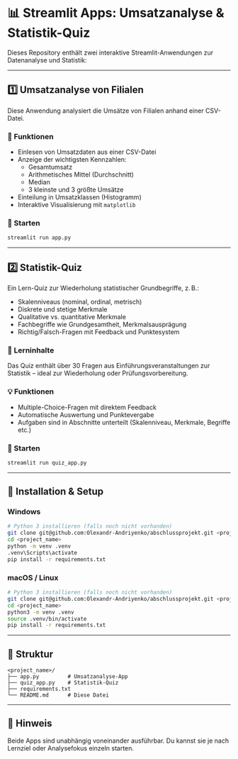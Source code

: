 # 📊 Streamlit Apps: Umsatzanalyse & Statistik-Quiz

Dieses Repository enthält zwei interaktive Streamlit-Anwendungen zur Datenanalyse und Statistik:

---

## 1️⃣ Umsatzanalyse von Filialen

Diese Anwendung analysiert die Umsätze von Filialen anhand einer CSV-Datei.

### 🚀 Funktionen

- Einlesen von Umsatzdaten aus einer CSV-Datei
- Anzeige der wichtigsten Kennzahlen:
  - Gesamtumsatz
  - Arithmetisches Mittel (Durchschnitt)
  - Median
  - 3 kleinste und 3 größte Umsätze
- Einteilung in Umsatzklassen (Histogramm)
- Interaktive Visualisierung mit `matplotlib`

### 🔧 Starten

```bash
streamlit run app.py
```

---

## 2️⃣ Statistik-Quiz

Ein Lern-Quiz zur Wiederholung statistischer Grundbegriffe, z. B.:

- Skalenniveaus (nominal, ordinal, metrisch)
- Diskrete und stetige Merkmale
- Qualitative vs. quantitative Merkmale
- Fachbegriffe wie Grundgesamtheit, Merkmalsausprägung
- Richtig/Falsch-Fragen mit Feedback und Punktesystem

### 🧠 Lerninhalte

Das Quiz enthält über 30 Fragen aus Einführungsveranstaltungen zur Statistik – ideal zur Wiederholung oder Prüfungsvorbereitung.

### 💡 Funktionen

- Multiple-Choice-Fragen mit direktem Feedback
- Automatische Auswertung und Punktevergabe
- Aufgaben sind in Abschnitte unterteilt (Skalenniveau, Merkmale, Begriffe etc.)

### 🔧 Starten

```bash
streamlit run quiz_app.py
```

---

## 🧪 Installation & Setup

### Windows

```bash
# Python 3 installieren (falls noch nicht vorhanden)
git clone git@github.com:Olexandr-Andriyenko/abschlussprojekt.git <project_name>
cd <project_name>
python -m venv .venv
.venv\Scripts\activate
pip install -r requirements.txt
```

### macOS / Linux

```bash
# Python 3 installieren (falls noch nicht vorhanden)
git clone git@github.com:Olexandr-Andriyenko/abschlussprojekt.git <project_name>
cd <project_name>
python3 -m venv .venv
source .venv/bin/activate
pip install -r requirements.txt
```

---

## 📁 Struktur

```
<project_name>/
├── app.py         # Umsatzanalyse-App
├── quiz_app.py    # Statistik-Quiz
├── requirements.txt
└── README.md      # Diese Datei
```

---

## 📝 Hinweis

Beide Apps sind unabhängig voneinander ausführbar. Du kannst sie je nach Lernziel oder Analysefokus einzeln starten.